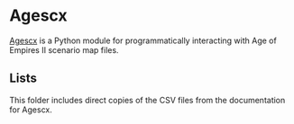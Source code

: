 # Agescx

[Agescx](https://github.com/dderevjanik/agescx) is a Python module for programmatically interacting with Age of Empires II scenario map files.

## Lists

This folder includes direct copies of the CSV files from the documentation for Agescx.
